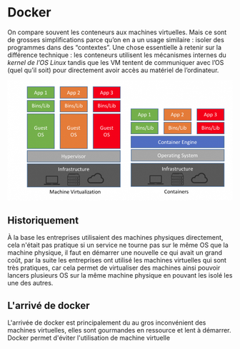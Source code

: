 # Docker

On compare souvent les conteneurs aux machines virtuelles. Mais ce sont de grosses simplifications parce qu’on en a un usage similaire : isoler des programmes dans des “contextes”. Une chose essentielle à retenir sur la différence technique : les conteneurs utilisent les mécanismes internes du _kernel de l’OS Linux_ tandis que les VM tentent de communiquer avec l’OS (quel qu’il soit) pour directement avoir accès au matériel de l’ordinateur.

![dockerVsVm](images/vm_vs_containers.png)

## Historiquement

À la base les entreprises utilisaient des machines physiques directement, cela n'était pas pratique si un service ne tourne pas sur le même OS que la machine physique, il faut en démarrer une nouvelle ce qui avait un grand coût, par la suite les entreprises ont utilisé les machines virtuelles qui sont très pratiques, car cela permet de virtualiser des machines ainsi pouvoir lancers plusieurs OS sur la même machine physique en pouvant les isolé les une des autres.

## L'arrivé de docker

L'arrivée de docker est principalement du au gros inconvénient des machines virtuelles, elles sont gourmandes en ressource et lent à démarrer. Docker permet d'éviter l'utilisation  de machine virtuelle





